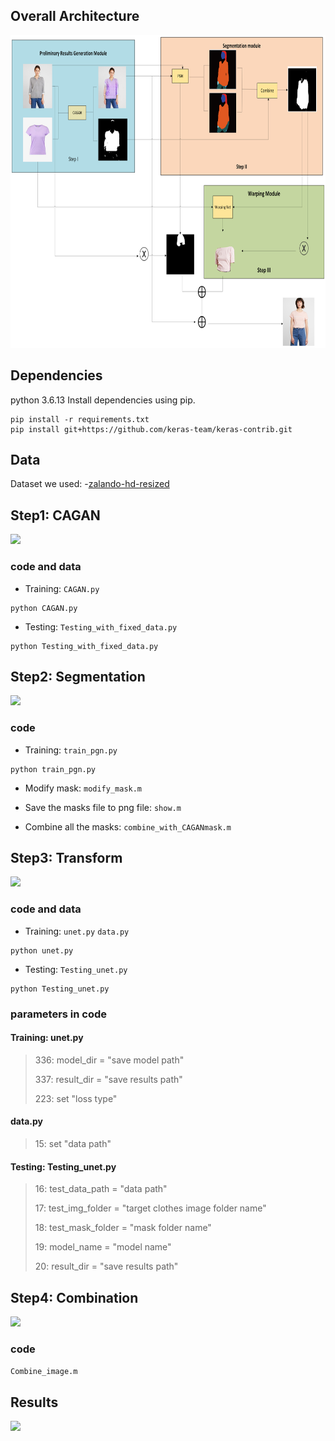 
## Overall Architecture
<img height="500" src="/readme_img/all.png">

## Dependencies
python 3.6.13
Install dependencies using pip.
```shell
pip install -r requirements.txt
pip install git+https://github.com/keras-team/keras-contrib.git
```
## Data
Dataset we used:
-[zalando-hd-resized](https://www.dropbox.com/scl/fi/xu08cx3fxmiwpg32yotd7/zalando-hd-resized.zip?rlkey=ks83mdv2pvmrdl2oo2bmmn69w&e=2&dl=0)

## Step1: CAGAN 
<img height="200" src="https://github.com/Su-823/CS5229/edit/master/master/readme_img/CAGAN.png">

### code and data ###
* Training:  `CAGAN.py`
```
python CAGAN.py
```
* Testing: `Testing_with_fixed_data.py`
```
python Testing_with_fixed_data.py
```

## Step2: Segmentation ##
<img height="200" src="https://github.com/Su-823/CS5229/edit/master/readme_img/segmentation.png">

### code ###
* Training: `train_pgn.py`
```
python train_pgn.py
```

* Modify mask: `modify_mask.m`

* Save the masks file to png file: `show.m`

* Combine all the masks: `combine_with_CAGANmask.m`


## Step3: Transform ##
<img height="100" src="https://github.com/Su-823/CS5229/edit/master/readme_img/warping.png">

### code and data ###

* Training: `unet.py` `data.py`
```
python unet.py
```

* Testing: `Testing_unet.py`
```
python Testing_unet.py
```


### parameters in code ###
#### Training: unet.py

>336: model_dir = "save model path"
>
>337: result_dir = "save results path"
>
>223: set "loss type"

#### data.py

>15: set "data path"


#### Testing: Testing_unet.py

>16: test_data_path = "data path"
>
>17: test_img_folder = "target clothes image folder name"
>
>18: test_mask_folder = "mask folder name"
>
>19: model_name = "model name"
>
>20: result_dir = "save results path"


## Step4: Combination ##
<img height="200" src="https://github.com/Su-823/CS5229/edit/master/readme_img/combine.png">

### code ###
`Combine_image.m`

## Results
<img src="https://github.com/Su-823/CS5229/edit/master/readme_img/final_result.png">
